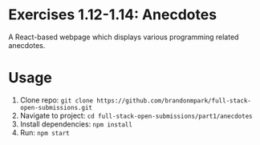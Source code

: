 # Exercises 1.12-1.14: Anecdotes

A React-based webpage which displays various programming related anecdotes.

# Usage

1. Clone repo: `git clone https://github.com/brandonmpark/full-stack-open-submissions.git`
2. Navigate to project: `cd full-stack-open-submissions/part1/anecdotes`
3. Install dependencies: `npm install`
4. Run: `npm start`